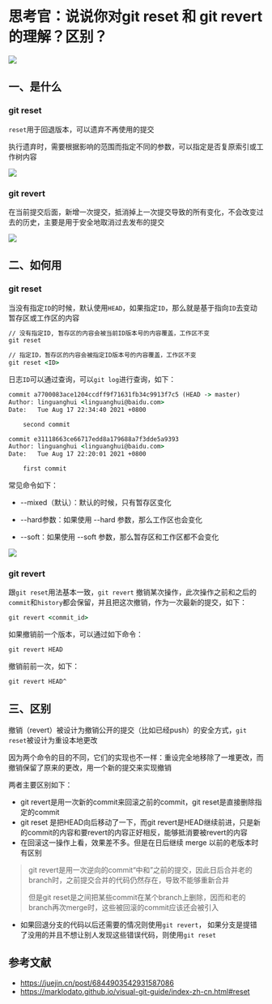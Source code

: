 # 思考官：说说你对git reset 和 git revert 的理解？区别？

![](https://static.vue-js.com/046b4440-ff74-11eb-bc6f-3f06e1491664.png)


## 一、是什么

### git reset

`reset`用于回退版本，可以遗弃不再使用的提交

执行遗弃时，需要根据影响的范围而指定不同的参数，可以指定是否复原索引或工作树内容

 ![](https://static.vue-js.com/ab4d0c00-ff72-11eb-bc6f-3f06e1491664.png)



### git revert

在当前提交后面，新增一次提交，抵消掉上一次提交导致的所有变化，不会改变过去的历史，主要是用于安全地取消过去发布的提交

 ![](https://static.vue-js.com/bd12c290-ff72-11eb-991d-334fd31f0201.png)


## 二、如何用

### git reset

当没有指定`ID`的时候，默认使用`HEAD`，如果指定`ID`，那么就是基于指向`ID`去变动暂存区或工作区的内容

```cmd
// 没有指定ID, 暂存区的内容会被当前ID版本号的内容覆盖，工作区不变
git reset

// 指定ID，暂存区的内容会被指定ID版本号的内容覆盖，工作区不变
git reset <ID> 
```

日志`ID`可以通过查询，可以`git log`进行查询，如下：

```cmd
commit a7700083ace1204ccdff9f71631fb34c9913f7c5 (HEAD -> master)
Author: linguanghui <linguanghui@baidu.com>
Date:   Tue Aug 17 22:34:40 2021 +0800

    second commit

commit e31118663ce66717edd8a179688a7f3dde5a9393
Author: linguanghui <linguanghui@baidu.com>
Date:   Tue Aug 17 22:20:01 2021 +0800

    first commit
```

常见命令如下：

- --mixed（默认）：默认的时候，只有暂存区变化

- --hard参数：如果使用 --hard 参数，那么工作区也会变化

- --soft：如果使用 --soft 参数，那么暂存区和工作区都不会变化

 ![](https://static.vue-js.com/225b41e0-ff73-11eb-bc6f-3f06e1491664.png)



### git revert

跟`git reset`用法基本一致，`git revert` 撤销某次操作，此次操作之前和之后的 `commit`和`history`都会保留，并且把这次撤销，作为一次最新的提交，如下：

```cmd
git revert <commit_id> 
```

如果撤销前一个版本，可以通过如下命令：

```cmd
git revert HEAD
```

撤销前前一次，如下：

```cmd
git revert HEAD^
```

## 三、区别

撤销（revert）被设计为撤销公开的提交（比如已经push）的安全方式，`git reset`被设计为重设本地更改

因为两个命令的目的不同，它们的实现也不一样：重设完全地移除了一堆更改，而撤销保留了原来的更改，用一个新的提交来实现撤销

两者主要区别如下：

- git revert是用一次新的commit来回滚之前的commit，git reset是直接删除指定的commit
- git reset 是把HEAD向后移动了一下，而git revert是HEAD继续前进，只是新的commit的内容和要revert的内容正好相反，能够抵消要被revert的内容
- 在回滚这一操作上看，效果差不多。但是在日后继续 merge 以前的老版本时有区别

> git revert是用一次逆向的commit“中和”之前的提交，因此日后合并老的branch时，之前提交合并的代码仍然存在，导致不能够重新合并
>
> 但是git reset是之间把某些commit在某个branch上删除，因而和老的branch再次merge时，这些被回滚的commit应该还会被引入

- 如果回退分支的代码以后还需要的情况则使用`git revert`， 如果分支是提错了没用的并且不想让别人发现这些错误代码，则使用`git reset`


## 参考文献

- https://juejin.cn/post/6844903542931587086
- https://marklodato.github.io/visual-git-guide/index-zh-cn.html#reset
